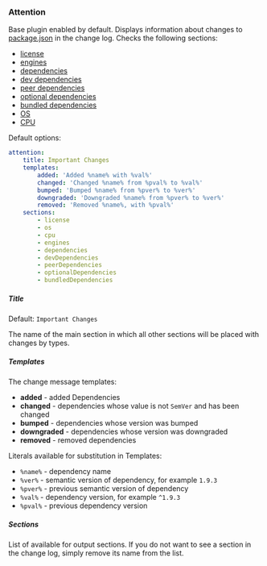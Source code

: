 ### Attention

Base plugin enabled by default. Displays information about changes to [package.json](https://docs.npmjs.com/files/package.json) in the change log. Checks the following sections:

-   [license](https://docs.npmjs.com/files/package.json#license)
-   [engines](https://docs.npmjs.com/files/package.json#engines)
-   [dependencies](https://docs.npmjs.com/files/package.json#dependencies)
-   [dev dependencies](https://docs.npmjs.com/files/package.json#devdependencies)
-   [peer dependencies](https://docs.npmjs.com/files/package.json#peerdependencies)
-   [optional dependencies](https://docs.npmjs.com/files/package.json#optionaldependencies)
-   [bundled dependencies](https://docs.npmjs.com/files/package.json#bundleddependencies)
-   [OS](https://docs.npmjs.com/files/package.json#os)
-   [CPU](https://docs.npmjs.com/files/package.json#cpu)

Default options:

```YAML
attention:
    title: Important Changes
    templates:
        added: 'Added %name% with %val%'
        changed: 'Changed %name% from %pval% to %val%'
        bumped: 'Bumped %name% from %pver% to %ver%'
        downgraded: 'Downgraded %name% from %pver% to %ver%'
        removed: 'Removed %name%, with %pval%'
    sections:
        - license
        - os
        - cpu
        - engines
        - dependencies
        - devDependencies
        - peerDependencies
        - optionalDependencies
        - bundledDependencies
```

##### Title

Default: `Important Changes`

The name of the main section in which all other sections will be placed with changes by types.

##### Templates

The change message templates:

-   **added** - added Dependencies
-   **changed** - dependencies whose value is not `SemVer` and has been changed
-   **bumped** - dependencies whose version was bumped
-   **downgraded** - dependencies whose version was downgraded
-   **removed** - removed dependencies

Literals available for substitution in Templates:

-   `%name%` - dependency name
-   `%ver%` - semantic version of dependency, for example `1.9.3`
-   `%pver%` - previous semantic version of dependency
-   `%val%` - dependency version, for example `^1.9.3`
-   `%pval%` - previous dependency version

##### Sections

List of available for output sections. If you do not want to see a section in the change log, simply remove its name from the list.
